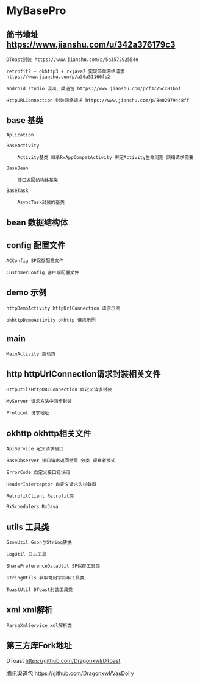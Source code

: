 # MyBasePro
## 简书地址 https://www.jianshu.com/u/342a376179c3

    DToast封装 https://www.jianshu.com/p/5a357292554e

    retrofit2 + okhttp3 + rxjava2 实现简单网络请求 https://www.jianshu.com/p/a36a51166fb2

    android studio 混淆、渠道包 https://www.jianshu.com/p/f3775cc81b6f

    HttpURLConnection 封装网络请求 https://www.jianshu.com/p/8e02979448ff

## base 基类

    Aplication

    BaseActivity

        Activity基类 继承RxAppCompatActivity 绑定Activity生命周期 网络请求需要

    BaseBean

        接口返回结构体基类

    BaseTask

        AsyncTask封装的基类

## bean 数据结构体

## config 配置文件

    ACConfig SP保存配置文件

    CustomerConfig 客户端配置文件

## demo 示例

    httpDemoActivity httpUrlConnection 请求示例

    okhttpDemoActivity okhttp 请求示例

## main

    MainActivity 启动页

## http httpUrlConnection请求封装相关文件

    HttpUtilsHttpURLConnection 自定义请求封装

    MyServer 请求方法中间步封装

    Protocol 请求地址

## okhttp okhttp相关文件

    ApiService 定义请求接口

    BaseObserver 接口请求返回结果 分类 观察者模式

    ErrorCode 自定义接口错误码

    HeaderInterceptor 自定义请求头拦截器

    RetrofitClient Retrofit类

    RxSchedulers RxJava

## utils 工具类

    GsonUtil Gson与String转换

    LogUtil 日志工具

    SharePreferenceDataUtil SP保存工具类

    StringUtils 获取常用字符串工具类

    ToastUtil DToast封装工具类

## xml xml解析
    ParseXmlService xml解析类

## 第三方库Fork地址

DToast https://github.com/Dragonxwl/DToast

腾讯渠道包 https://github.com/Dragonxwl/VasDolly
